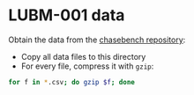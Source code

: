 # LUBM-001 data

Obtain the data from the [chasebench repository](https://github.com/dbunibas/chasebench/tree/master/scenarios/LUBM/data/001):
* Copy all data files to this directory
* For every file, compress it with `gzip`:
```bash
for f in *.csv; do gzip $f; done
```
